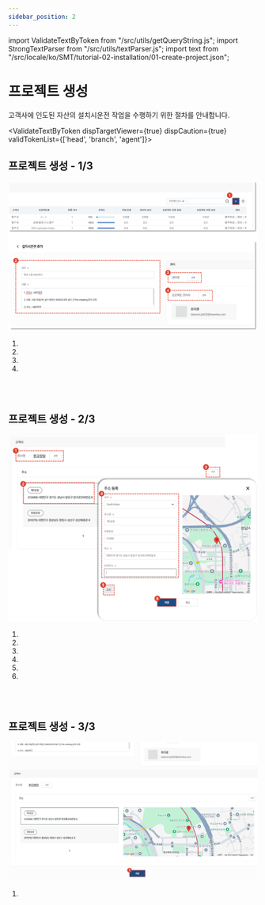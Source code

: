 ```yaml
---
sidebar_position: 2
---
```


import ValidateTextByToken from "/src/utils/getQueryString.js";
import StrongTextParser from "/src/utils/textParser.js";
import text from "/src/locale/ko/SMT/tutorial-02-installation/01-create-project.json";

# 프로젝트 생성

고객사에 인도된 자산의 설치시운전 작업을 수행하기 위한 절차를 안내합니다.

<ValidateTextByToken dispTargetViewer={true} dispCaution={true} validTokenList={['head', 'branch', 'agent']}>

## 프로젝트 생성 - 1/3
![002](./img/002.png)
1. <StrongTextParser text={text.step1CreateProject01} />
1. <StrongTextParser text={text.step1CreateProject02} />
1. <StrongTextParser text={text.step1CreateProject03} />
1. <StrongTextParser text={text.step1CreateProject04} />
<br/>
<br/>

## 프로젝트 생성 - 2/3
![003](./img/003.png)
1. <StrongTextParser text={text.step2CreateProject01} />
1. <StrongTextParser text={text.step2CreateProject02} />
1. <StrongTextParser text={text.step2CreateProject03} />
1. <StrongTextParser text={text.step2CreateProject04} />
1. <StrongTextParser text={text.step2CreateProject05} />
1. <StrongTextParser text={text.step2CreateProject06} />
<br/>
<br/>

## 프로젝트 생성 - 3/3
![004](./img/004.png)
1. <StrongTextParser text={text.step3CreateProject01} />

</ValidateTextByToken>
